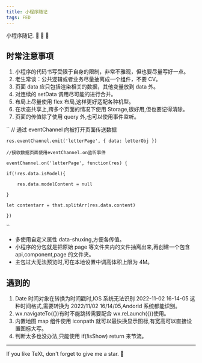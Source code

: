 ```yaml
---
title: 小程序随记
tags: FED
---
```


小程序随记. :ghost: :ghost: :ghost:

## 时常注意事项

1. 小程序的代码书写受限于自身的限制，非常不雅观，但也要尽量写好一点。
2. 老生常谈：公共逻辑或者业务尽量抽离成一个组件，不要 CV。
3. 页面 data 应只包括渲染相关的数据，其他变量放到 data 外。
4. 对连续的 setData 调用尽可能的进行合并。
5. 布局上尽量使用 flex 布局,这样更好适配各种机型。
6. 在状态共享上,跨多个页面的情况下使用 Storage,很好用,但也要记得清除。
7. 页面的传值除了使用 query 外,也可以使用事件监听。

``
// 通过 eventChannel 向被打开页面传送数据

    res.eventChannel.emit('letterPage', { data: letterObj })

    //接收数据页面使用eventChannel.on监听事件

    eventChannel.on('letterPage', function(res) {

    if(!res.data.isModel){

        res.data.modelContent = null

    }

    let contentarr = that.splitArr(res.data.content)

    })

``

- 多使用自定义属性 data-shuxing,方便各传值。
- 小程序的分包就是把原始 page 等文件夹内的文件抽离出来,再创建一个包含 api,component,page 的文件夹。
- 主包过大无法预览时,可在本地设置中调高体积上限为 4M。

## 遇到的

1. Date 时间对象在转换为时间戳时,IOS 系统无法识别 2022-11-02 16-14-05 这种时间格式,需要转换为 2022/11/02 16/14/05,Andorid 系统都能识别。
2. wx.navigateTo({})有时不能跳转需要配合 wx.reLaunch({})使用。
3. 内置地图 map 组件使用 iconpath 就可以最快换显示图标,有宽高可以直接设置图标大写。
4. 判断太多也没办法,只能使用 if(!isShow) return 来节流。

<!--more-->

---

If you like TeXt, don't forget to give me a star. :star2:
